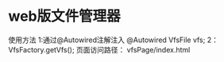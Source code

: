 # web版文件管理器

使用方法
  1:通过@Autowired注解注入
        @Autowired
        VfsFile vfs;
  2：VfsFactory.getVfs();
  页面访问路径： vfsPage/index.html